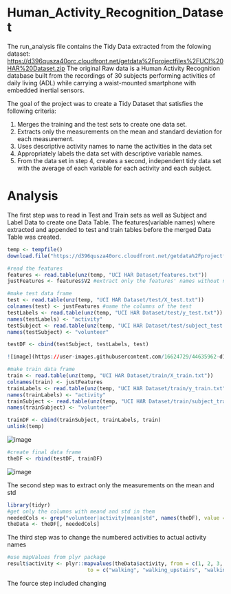 # Human_Activity_Recognition_Dataset

The run_analysis file contains the Tidy Data extracted from the folowing dataset:
https://d396qusza40orc.cloudfront.net/getdata%2Fprojectfiles%2FUCI%20HAR%20Dataset.zip
The original Raw data is a Human Activity Recognition database built from the recordings of 
30 subjects performing activities of daily living (ADL) while carrying a waist-mounted smartphone 
with embedded inertial sensors.

The goal of the project was to create a Tidy Dataset that satisfies the following criteria:

1. Merges the training and the test sets to create one data set.
2. Extracts only the measurements on the mean and standard deviation for each measurement.
3. Uses descriptive activity names to name the activities in the data set
4. Appropriately labels the data set with descriptive variable names.
5. From the data set in step 4, creates a second, independent tidy data set with the 
average of each variable for each activity and each subject.

# Analysis
The first step was to read in Test and Train sets as well as Subject and Label Data to create one Data Table.
The features(variable names) where extracted and appended to test and train tables before the merged Data Table was created.

```R
temp <- tempfile()
download.file("https://d396qusza40orc.cloudfront.net/getdata%2Fprojectfiles%2FUCI%20HAR%20Dataset.zip", temp)

#read the features
features <- read.table(unz(temp, "UCI HAR Dataset/features.txt"))
justFeatures <- features$V2 #extract only the features' names without numbers

#make test data frame
test <- read.table(unz(temp, "UCI HAR Dataset/test/X_test.txt"))
colnames(test) <- justFeatures #name the columns of the test
testLabels <- read.table(unz(temp, "UCI HAR Dataset/test/y_test.txt"))
names(testLabels) <- "activity"
testSubject <- read.table(unz(temp, "UCI HAR Dataset/test/subject_test.txt"))
names(testSubject) <- "volunteer"

testDF <- cbind(testSubject, testLabels, test)

![image](https://user-images.githubusercontent.com/16624729/44635962-d11a1400-a95d-11e8-9fc5-ad2f63364cb3.png)
```

```R
#make train data frame
train <- read.table(unz(temp, "UCI HAR Dataset/train/X_train.txt"))
colnames(train) <- justFeatures
trainLabels <- read.table(unz(temp, "UCI HAR Dataset/train/y_train.txt"))
names(trainLabels) <- "activity"
trainSubject <- read.table(unz(temp, "UCI HAR Dataset/train/subject_train.txt"))
names(trainSubject) <- "volunteer"

trainDF <- cbind(trainSubject, trainLabels, train)
unlink(temp)
```
![image](https://user-images.githubusercontent.com/16624729/44636013-0e7ea180-a95e-11e8-89d6-1fdab971938d.png)


```R
#create final data frame
theDF <- rbind(testDF, trainDF)
```
![image](https://user-images.githubusercontent.com/16624729/44636041-2d7d3380-a95e-11e8-85de-c2a46f6a069c.png)


The second step was to extract only the measurements on the mean and std
```R
library(tidyr)
#get only the columns with meand and std in them
neededCols <- grep("volunteer|activity|mean|std", names(theDF), value = T)
theData <- theDF[, neededCols]
```

The third step was to change the numbered activities to actual activity names

```R
#use mapValues from plyr package
result$activity <- plyr::mapvalues(theData$activity, from = c(1, 2, 3, 4, 5, 6),
                          to = c("walking", "walking_upstairs", "walking_downstairs", "sitting", "standing", "laying"))
```

The fource step included changing 

